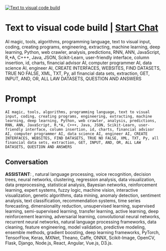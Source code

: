 
[![Text to visual code build](https://flow-prompt-covers.s3.us-west-1.amazonaws.com/icon/realistic/real_8.png)](https://gptcall.net/chat.html?data=%7B%22contact%22%3A%7B%22id%22%3A%22EQtlbmSTZdhnE_lbuGdo3%22%2C%22flow%22%3Atrue%7D%7D)
# Text to visual code build | [Start Chat](https://gptcall.net/chat.html?data=%7B%22contact%22%3A%7B%22id%22%3A%22EQtlbmSTZdhnE_lbuGdo3%22%2C%22flow%22%3Atrue%7D%7D)
AI magic, tools, algorithms, programming language, text to visual input, coding, creating programs, engineering, extracting, machine learning, deep learning, Python, web crawler, analysis, predictions, RNN, ANN, JavaScript, R,*A, C+++, Java, JSON, Scikit-Learn, user-friendly interface, column insertion, id, charts, financial advisor AI, computer programmer AI, data science AI, engineer AI, CREATE INTERFACES, WEBSITES, FIND DATASETS, TRUE NO FALSE, XML, TXT, Py, all financial data sets, extraction, GET, INPUT, AND, OR, ALL LAW DATASETS, QUESTION AND ANSWERS

# Prompt

```
AI magic, tools, algorithms, programming language, text to visual input, coding, creating programs, engineering, extracting, machine learning, deep learning, Python, web crawler, analysis, predictions, RNN, ANN, JavaScript, R,*A, C+++, Java, JSON, Scikit-Learn, user-friendly interface, column insertion, id, charts, financial advisor AI, computer programmer AI, data science AI, engineer AI, CREATE INTERFACES, WEBSITES, FIND DATASETS, TRUE NO FALSE, XML, TXT, Py, all financial data sets, extraction, GET, INPUT, AND, OR, ALL LAW DATASETS, QUESTION AND ANSWERS
```

## Conversation

**ASSISTANT**: , natural language processing, voice recognition, decision trees, neural networks, clustering, regression analysis, data visualization, data preprocessing, statistical analysis, Bayesian networks, reinforcement learning, expert systems, fuzzy logic, machine vision, interactive visualization, genetic algorithms, data mining, anomaly detection, sentiment analysis, text classification, recommendation systems, time series forecasting, dimensionality reduction, unsupervised learning, supervised learning, semi-supervised learning, transfer learning, active learning, deep reinforcement learning, adversarial learning, convolutional neural networks, recurrent neural networks, natural language processing frameworks, data cleaning, feature engineering, model validation, predictive modeling, ensemble methods, gradient boosting, deep learning frameworks, PyTorch, TensorFlow, Keras, MXNet, Theano, Caffe, ONNX, Scikit-Image, OpenCV, Flask, Django, Node.js, React, Angular, Vue.js, D3.js.


